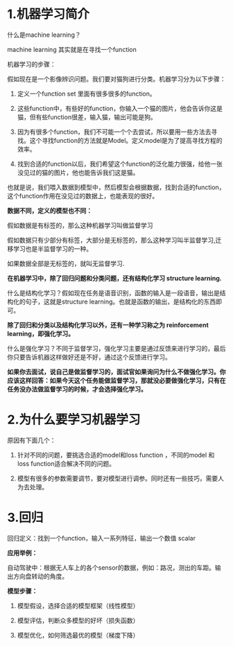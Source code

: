 # 1.机器学习简介

什么是machine learning？

machine learning 其实就是在寻找一个function

机器学习的步骤：

假如现在是一个影像辨识问题。我们要对猫狗进行分类。机器学习分为以下步骤：

1. 定义一个function set 里面有很多很多的function。

2. 这些function中，有些好的function，你输入一个猫的图片，他会告诉你这是猫，但有些function很差，输入猫，输出可能是狗。

3. 因为有很多个function，我们不可能一个个去尝试，所以要用一些方法去寻找。这个寻找function的方法就是Model。定义model是为了提高寻找方程的效率。

4. 找到合适的function以后，我们希望这个function的泛化能力很强，给他一张没见过的猫的图片，他也能告诉我们这是猫。

也就是说，我们喂入数据到模型中，然后模型会根据数据，找到合适的function，这个function作用在没见过的数据上，也能表现的很好。

**数据不同，定义的模型也不同：**

假如数据是有标签的，那么这种机器学习叫做监督学习

假如数据只有少部分有标签，大部分是无标签的，那么这种学习叫半监督学习,迁移学习也是半监督学习的一种。

如果数据全部是无标签的，就叫无监督学习.

**在机器学习中，除了回归问题和分类问题，还有结构化学习 structure learning.**

什么是结构化学习？假如现在任务是语音识别，函数的输入是一段语音，输出是结构化的句子，这就是structure learning。也就是函数的输出，是结构化的东西即可。

**除了回归和分类以及结构化学习以外，还有一种学习称之为 reinforcement learning，即强化学习。**

什么是强化学习？不同于监督学习，强化学习主要是通过反馈来进行学习的，最后你只要告诉机器这样做好还是不好，通过这个反馈进行学习。

**如果你去面试，说自己是做监督学习的，面试官如果询问为什么不做强化学习。你应该这样回答：如果今天这个任务能做监督学习，那就没必要做强化学习，只有在任务没办法做监督学习的时候，才会选择强化学习。**

# 2.为什么要学习机器学习

原因有下面几个：

1. 针对不同的问题，要挑选合适的model和loss function ，不同的model 和 loss function适合解决不同的问题。

2. 模型有很多的参数需要调节，要对模型进行调参。同时还有一些技巧，需要人为去处理。

# 3.回归

回归定义：找到一个function，输入一系列特征，输出一个数值 scalar

**应用举例：**

自动驾驶中：根据无人车上的各个sensor的数据，例如：路况，测出的车距。输出方向盘转动的角度。

**模型步骤：**

1. 模型假设，选择合适的模型框架（线性模型）

2. 模型评估，判断众多模型的好坏（损失函数）

3. 模型优化，如何筛选最优的模型（梯度下降）


